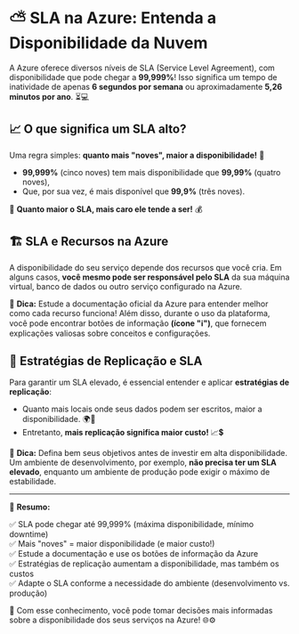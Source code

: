 # ⛅ SLA na Azure: Entenda a Disponibilidade da Nuvem

A Azure oferece diversos níveis de SLA (Service Level Agreement), com disponibilidade que pode chegar a **99,999%**! Isso significa um tempo de inatividade de apenas **6 segundos por semana** ou aproximadamente **5,26 minutos por ano**. ⏳💻

## 📈 O que significa um SLA alto?

Uma regra simples: **quanto mais "noves", maior a disponibilidade!** 🔢
- **99,999%** (cinco noves) tem mais disponibilidade que **99,99%** (quatro noves),
- Que, por sua vez, é mais disponível que **99,9%** (três noves).

🚨 **Quanto maior o SLA, mais caro ele tende a ser!** 💰

## 🏗️ SLA e Recursos na Azure

A disponibilidade do seu serviço depende dos recursos que você cria. Em alguns casos, **você mesmo pode ser responsável pelo SLA** da sua máquina virtual, banco de dados ou outro serviço configurado na Azure.

📖 **Dica:** Estude a documentação oficial da Azure para entender melhor como cada recurso funciona! Além disso, durante o uso da plataforma, você pode encontrar botões de informação **(ícone "ℹ️")**, que fornecem explicações valiosas sobre conceitos e configurações.

## 🔄 Estratégias de Replicação e SLA

Para garantir um SLA elevado, é essencial entender e aplicar **estratégias de replicação**:
- Quanto mais locais onde seus dados podem ser escritos, maior a disponibilidade. 🌍🔄
- Entretanto, **mais replicação significa maior custo!** 📈💲

🎯 **Dica:** Defina bem seus objetivos antes de investir em alta disponibilidade. Um ambiente de desenvolvimento, por exemplo, **não precisa ter um SLA elevado**, enquanto um ambiente de produção pode exigir o máximo de estabilidade.

---
📌 **Resumo:**

✅ SLA pode chegar até 99,999% (máxima disponibilidade, mínimo downtime)  
✅ Mais "noves" = maior disponibilidade (e maior custo!)  
✅ Estude a documentação e use os botões de informação da Azure  
✅ Estratégias de replicação aumentam a disponibilidade, mas também os custos  
✅ Adapte o SLA conforme a necessidade do ambiente (desenvolvimento vs. produção)  

🚀 Com esse conhecimento, você pode tomar decisões mais informadas sobre a disponibilidade dos seus serviços na Azure! 🌐⚙️
